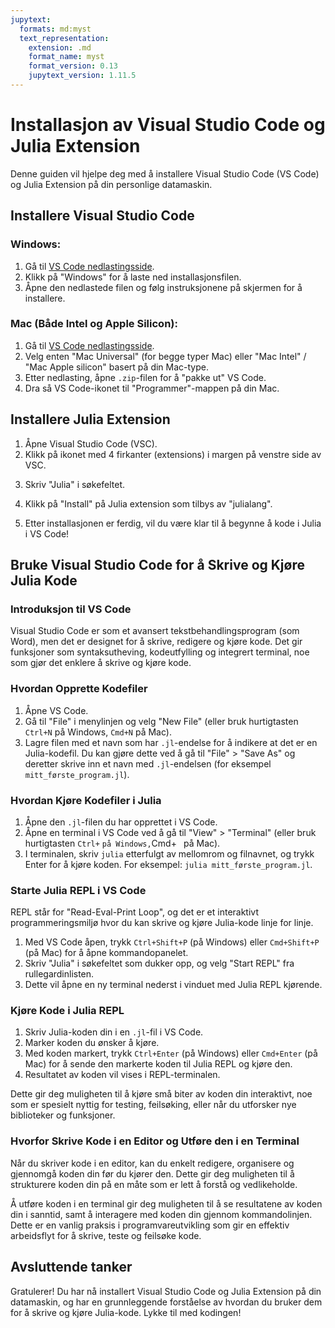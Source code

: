 ```yaml
---
jupytext:
  formats: md:myst
  text_representation:
    extension: .md
    format_name: myst
    format_version: 0.13
    jupytext_version: 1.11.5
---
```

# Installasjon av Visual Studio Code og Julia Extension

Denne guiden vil hjelpe deg med å installere Visual Studio Code (VS Code) og Julia Extension på din personlige datamaskin.

## Installere Visual Studio Code

### Windows:

1. Gå til [VS Code nedlastingsside](https://code.visualstudio.com/Download).
2. Klikk på "Windows" for å laste ned installasjonsfilen.
3. Åpne den nedlastede filen og følg instruksjonene på skjermen for å installere.

### Mac (Både Intel og Apple Silicon):

1. Gå til [VS Code nedlastingsside](https://code.visualstudio.com/Download).
2. Velg enten "Mac Universal" (for begge typer Mac) eller "Mac Intel" / "Mac Apple silicon" basert på din Mac-type.
3. Etter nedlasting, åpne `.zip`-filen for å "pakke ut" VS Code.
4. Dra så VS Code-ikonet til "Programmer"-mappen på din Mac.

## Installere Julia Extension

1. Åpne Visual Studio Code (VSC).
2. Klikk på ikonet med 4 firkanter (extensions) i margen på venstre side av VSC.

<!--
```{image} ../images/vscodeextension.png
:alt: vscodeextension
:class: bg-primary mb-1
:width: 200px
:align: center
```
-->

3. Skriv "Julia" i søkefeltet.

<!--
```{image} ../images/vscodejuliasearch.png
:alt: extensionsearch
:class: bg-primary mb-1
:width: 400px
:align: center
```
-->

4. Klikk på "Install" på Julia extension som tilbys av "julialang".

<!--
```{image} ../images/julialang.png
:alt: extensionsearch
:class: bg-primary mb-1
:width: 400px
:align: center
```
-->

5. Etter installasjonen er ferdig, vil du være klar til å begynne å kode i Julia i VS Code!

## Bruke Visual Studio Code for å Skrive og Kjøre Julia Kode

### Introduksjon til VS Code

Visual Studio Code er som et avansert tekstbehandlingsprogram (som Word), men det er designet for å skrive, redigere og kjøre kode. Det gir funksjoner som syntaksutheving, kodeutfylling og integrert terminal, noe som gjør det enklere å skrive og kjøre kode.

### Hvordan Opprette Kodefiler

1. Åpne VS Code.
2. Gå til "File" i menylinjen og velg "New File" (eller bruk hurtigtasten `Ctrl+N` på Windows, `Cmd+N` på Mac).
3. Lagre filen med et navn som har `.jl`-endelse for å indikere at det er en Julia-kodefil. Du kan gjøre dette ved å gå til "File" > "Save As" og deretter skrive inn et navn med `.jl`-endelsen (for eksempel `mitt_første_program.jl`).

### Hvordan Kjøre Kodefiler i Julia

1. Åpne den `.jl`-filen du har opprettet i VS Code.
2. Åpne en terminal i VS Code ved å gå til "View" > "Terminal" (eller bruk hurtigtasten `Ctrl+` ` på Windows, `Cmd+` ` på Mac).
3. I terminalen, skriv `julia` etterfulgt av mellomrom og filnavnet, og trykk Enter for å kjøre koden. For eksempel: `julia mitt_første_program.jl`.

### Starte Julia REPL i VS Code

REPL står for "Read-Eval-Print Loop", og det er et interaktivt programmeringsmiljø hvor du kan skrive og kjøre Julia-kode linje for linje.

1. Med VS Code åpen, trykk `Ctrl+Shift+P` (på Windows) eller `Cmd+Shift+P` (på Mac) for å åpne kommandopanelet.
2. Skriv "Julia" i søkefeltet som dukker opp, og velg "Start REPL" fra rullegardinlisten.
3. Dette vil åpne en ny terminal nederst i vinduet med Julia REPL kjørende.

### Kjøre Kode i Julia REPL

1. Skriv Julia-koden din i en `.jl`-fil i VS Code.
2. Marker koden du ønsker å kjøre.
3. Med koden markert, trykk `Ctrl+Enter` (på Windows) eller `Cmd+Enter` (på Mac) for å sende den markerte koden til Julia REPL og kjøre den.
4. Resultatet av koden vil vises i REPL-terminalen.

<!--
```{image} ../images/replexample.png
:alt: replexample
:class: bg-primary mb-1
:width: 400px
:align: center
```
-->

Dette gir deg muligheten til å kjøre små biter av koden din interaktivt, noe som er spesielt nyttig for testing, feilsøking, eller når du utforsker nye biblioteker og funksjoner.

### Hvorfor Skrive Kode i en Editor og Utføre den i en Terminal

Når du skriver kode i en editor, kan du enkelt redigere, organisere og gjennomgå koden din før du kjører den. Dette gir deg muligheten til å strukturere koden din på en måte som er lett å forstå og vedlikeholde. 

Å utføre koden i en terminal gir deg muligheten til å se resultatene av koden din i sanntid, samt å interagere med koden din gjennom kommandolinjen. Dette er en vanlig praksis i programvareutvikling som gir en effektiv arbeidsflyt for å skrive, teste og feilsøke kode.

## Avsluttende tanker

Gratulerer! Du har nå installert Visual Studio Code og Julia Extension på din datamaskin, og har en grunnleggende forståelse av hvordan du bruker dem for å skrive og kjøre Julia-kode. Lykke til med kodingen!